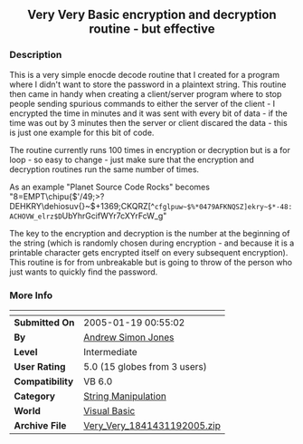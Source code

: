 ﻿<div align="center">

## Very Very Basic encryption and decryption routine \- but effective


</div>

### Description

This is a very simple enocde decode routine that I created for a program where I didn't want to store the password in a plaintext string. This routine then came in handy when creating a client/server program where to stop people sending spurious commands to either the server of the client - I encrypted the time in minutes and it was sent with every bit of data - if the time was out by 3 minutes then the server or client discared the data - this is just one example for this bit of code.

The routine currently runs 100 times in encryption or decryption but is a for loop - so easy to change - just make sure that the encryption and decryption routines run the same number of times.

As an example "Planet Source Code Rocks" becomes "8=EMPT\chipu{$'/49;>?DEHKRY\dehiosuv{}~$+1369;CKQRZ[^`cfglpuw~$%*0479AFKNQSZ]ekry~$*-48:ACHOVW_elrz$D`UbYhrGcifWYr7cXYrFcW_g"

The key to the encryption and decryption is the number at the beginning of the string (which is randomly chosen during encryption - and because it is a printable character gets encrypted itself on every subsequent encryption). This routine is for from unbreakable but is going to throw of the person who just wants to quickly find the password.
 
### More Info
 


<span>             |<span>
---                |---
**Submitted On**   |2005-01-19 00:55:02
**By**             |[Andrew Simon Jones](https://github.com/Planet-Source-Code/PSCIndex/blob/master/ByAuthor/andrew-simon-jones.md)
**Level**          |Intermediate
**User Rating**    |5.0 (15 globes from 3 users)
**Compatibility**  |VB 6\.0
**Category**       |[String Manipulation](https://github.com/Planet-Source-Code/PSCIndex/blob/master/ByCategory/string-manipulation__1-5.md)
**World**          |[Visual Basic](https://github.com/Planet-Source-Code/PSCIndex/blob/master/ByWorld/visual-basic.md)
**Archive File**   |[Very\_Very\_1841431192005\.zip](https://github.com/Planet-Source-Code/andrew-simon-jones-very-very-basic-encryption-and-decryption-routine-but-effective__1-58360/archive/master.zip)








